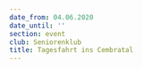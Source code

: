 ```yaml
---
date_from: 04.06.2020
date_until: ''
section: event
club: Seniorenklub
title: Tagesfahrt ins Cembratal
---
```


